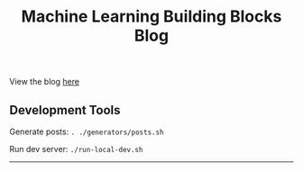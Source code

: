 <header>

<!--
  <<< Author notes: Course header >>>
  Include a 1280×640 image, course title in sentence case, and a concise description in emphasis.
  In your repository settings: enable template repository, add your 1280×640 social image, auto delete head branches.
  Add your open source license, GitHub uses MIT license.
-->

# Machine Learning Building Blocks Blog

</header>

<!--
  <<< Author notes: Finish >>>
  Review what we learned, ask for feedback, provide next steps.
-->

View the blog [here](https://mike-sole.github.io/machine-learning-building-blocks/)

## Development Tools

Generate posts: `. ./generators/posts.sh`


Run dev server: `./run-local-dev.sh`


<footer>

<!--
  <<< Author notes: Footer >>>
  Add a link to get support, GitHub status page, code of conduct, license link.
-->

---

</footer>

